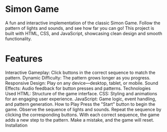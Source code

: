 # Simon Game
A fun and interactive implementation of the classic Simon Game. Follow the pattern of lights and sounds, and see how far you can go! This project is built with HTML, CSS, and JavaScript, showcasing clean design and smooth functionality.

# Features
Interactive Gameplay: Click buttons in the correct sequence to match the pattern.
Dynamic Difficulty: The pattern grows longer as you progress.
Responsive Design: Play on any device—desktop, tablet, or mobile.
Sound Effects: Audio feedback for button presses and patterns.
Technologies Used
HTML: Structure of the game interface.
CSS: Styling and animations for an engaging user experience.
JavaScript: Game logic, event handling, and pattern generation.
How to Play
Press the "Start" button to begin the game.
Observe the sequence of lights and sounds.
Repeat the sequence by clicking the corresponding buttons.
With each correct sequence, the game adds a new step to the pattern.
Make a mistake, and the game will reset.
Installation
